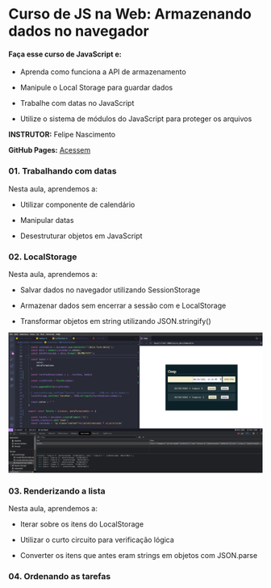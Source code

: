 # Curso de JS na Web: Armazenando dados no navegador

#### Faça esse curso de JavaScript e:

- Aprenda como funciona a API de armazenamento

- Manipule o Local Storage para guardar dados

- Trabalhe com datas no JavaScript

- Utilize o sistema de módulos do JavaScript para proteger os arquivos

**INSTRUTOR:** Felipe Nascimento

**GitHub Pages:** 
[Acessem]()

### 01. Trabalhando com datas

Nesta aula, aprendemos a:

- Utilizar componente de calendário

- Manipular datas

- Desestruturar objetos em JavaScript

### 02. LocalStorage

Nesta aula, aprendemos a:

- Salvar dados no navegador utilizando SessionStorage

- Armazenar dados sem encerrar a sessão com e LocalStorage

- Transformar objetos em string utilizando JSON.stringify()

![LocalStorage](./projeto_inicial/assets/img/LocalStorage.png)

### 03. Renderizando a lista 

Nesta aula, aprendemos a:

- Iterar sobre os itens do LocalStorage

- Utilizar o curto circuito para verificação lógica

- Converter os itens que antes eram strings em objetos com JSON.parse

### 04. Ordenando as tarefas 
